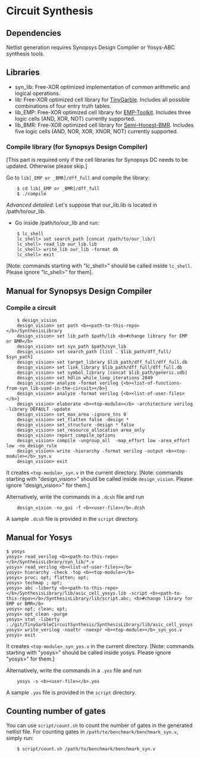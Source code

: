 # Circuit Synthesis

## Dependencies
Netlist generation requires Synopsys Design Compiler or Yosys-ABC synthesis
tools.

## Libraries
- syn_lib: Free-XOR optimized implementation of common arithmetic and logical operations.
- lib: Free-XOR optimized cell library for [TinyGarble](https://github.com/esonghori/TinyGarble). Includes all possible combinations of four entry truth tables. 
- lib_EMP: Free-XOR optimized cell library for [EMP-Toolkit](https://github.com/emp-toolkit). Includes three logic cells (AND, XOR, NOT) currently supported. 
- lib_BMR: Free-XOR optimized cell library for [Semi-Honest-BMR](https://github.com/cryptobiu/Semi-Honest-BMR). Includes five logic cells (AND, NOR, XOR, XNOR, NOT) currently supported. 

### Compile library (for Synopsys Design Compiler)
[This part is required only if the cell libraries for Synopsys DC needs to be updated. Otherwise please skip.]

Go to `lib[_EMP or _BMR]/dff_full` and compile the library:
```
	$ cd lib[_EMP or _BMR]/dff_full
	$ ./compile
```
_Advanced detailed_: Let's suppose that our\_lib.lib is located in
/path/to/our\_lib.

- Go inside /path/to/our\_lib and run:
```
	$ lc_shell
	lc_shell> set search_path [concat /path/to/our_lib/]
	lc_shell> read_lib our_lib.lib
	lc_shell> write_lib our_lib -format db
	lc_shell> exit
```
[Note: commands starting with "lc_shell>" should be called inside `lc_shell`.
Please ignore "lc_shell>" for them].

## Manual for Synopsys Design Compiler

### Compile a circuit

```
	$ design_vision
	design_vision> set path <b><path-to-this-repo></b>/SynthesisLibrary
	design_vision> set lib_path $path/lib <b>#change library for EMP or BMR</b>
	design_vision> set syn_path $path/syn_lib
	design_vision> set search_path [list . $lib_path/dff_full/ $syn_path]
	design_vision> set target_library $lib_path/dff_full/dff_full.db
	design_vision> set link_library $lib_path/dff_full/dff_full.db
	design_vision> set symbol_library [concat $lib_path/generic.sdb]
	design_vision> set hdlin_while_loop_iterations 2049
	design_vision> analyze -format verilog {<b><list-of-functions-from-syn_lib-used-in-the-circuit></b>}
	design_vision> analyze -format verilog {<b><list-of-user-files></b>}
	design_vision> elaborate <b><top-module></b> -architecture verilog -library DEFAULT -update 
	design_vision> set_max_area -ignore_tns 0 
	design_vision> set_flatten false -design *
	design_vision> set_structure -design * false
	design_vision> set_resource_allocation area_only
	design_vision> report_compile_options
	design_vision> compile -ungroup_all  -map_effort low -area_effort low -no_design_rule
	design_vision> write -hierarchy -format verilog -output <b><top-module></b>_syn.v
	design_vision> exit
```
It creates `<top-module>_syn.v` in the current directory. [Note: commands
starting with "design\_vision>" should be called inside `design_vision`.
Please ignore "design\_vision>" for them.]

Alternatively, write the commands in a `.dcsh` file and run
```
	design_vision -no_gui -f <b><user-file></b>.dcsh
```
A sample `.dcsh` file is provided in the `script` directory.
	
## Manual for Yosys

```
$ yosys
yosys> read_verilog <b><path-to-this-repo></b>/SynthesisLibrary/syn_lib/*.v
yosys> read_verilog <b><list-of-user-files></b>
yosys> hierarchy -check -top <b><top-module></b>
yosys> proc; opt; flatten; opt; 
yosys> techmap ; opt;
yosys> abc -liberty <b><path-to-this-repo></b>/SynthesisLibrary/lib/asic_cell_yosys.lib -script <b><path-to-this-repo></b>/SynthesisLibrary/lib/script.abc; <b>#change library for EMP or BMR</b>
yosys> opt; clean; opt;
yosys> opt_clean -purge
yosys> stat -liberty ../git/TinyGarbleCircuitSynthesis/SynthesisLibrary/lib/asic_cell_yosys.lib
yosys> write_verilog -noattr -noexpr <b><top-module></b>_syn_yos.v
yosys> exit
```	
It creates `<top-module>_syn_yos.v` in the current directory. [Note: commands starting with "yosys>" should be called inside yosys.
Please ignore "yosys>" for them.]

Alternatively, write the commands in a `.yos` file and run
```
	yosys -s <b><user-file></b>.yos
```
A sample `.yos` file is provided in the `script` directory.

## Counting number of gates
You can use `script/count.sh` to count the number of gates in
the generated netlist file. For counting gates in
`/path/to/benchmark/benchmark_syn.v`, simply run:
```
	$ script/count.sh /path/to/benchmark/benchmark_syn.v
```
